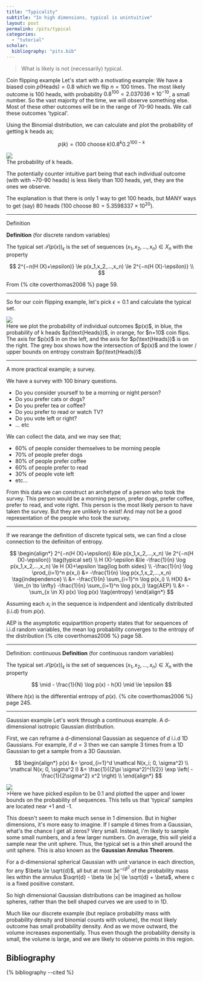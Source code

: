 ```yaml
---
title: "Typicality"
subtitle: "In high dimensions, typical is unintuitive"
layout: post
permalink: /pits/typical
categories: 
  - "tutorial"
scholar:
  bibliography: "pits.bib"
---
```


> What is likely is not (necessarily) typical.

<lside>Coin flipping example</lside>
Let's start with a motivating example:
We have a biased coin $p(\text{Heads}) = 0.8$ which we flip $n=100$ times. The most likely outcome is 100 heads, with probability $0.8^{100}=2.037036 \times 10^{-10}$, a small number. So the vast majority of the time, we will observe something else.
Most of these other outcomes will be in the range of 70-90 heads. We call these outcomes 'typical'.

Using the Binomial distribution, we can calculate and plot the probability of getting k heads as;

$$
p(k) = \left( 100 \; \text{choose} \; k \right)0.8^k0.2^{100-k}
$$

<img src="{{ site.baseurl }}/assets/pits/binomial-100.png">
<figcaption>The probability of k heads.</figcaption>

The potentially counter intuitive part being that each individual outcome (with with ~70-90 heads) is less likely than 100 heads, yet, they are the ones we observe.

The explanation is that there is only 1 way to get 100 heads, but MANY ways to get (say) 80 heads ($100 \; \text{choose} \; 80 = 5.3598337 \times 10^{20}$).

***
<lside>Definition</lside>

__Definition__ (for discrete random variables)

The typical set $\mathcal T (p(x))_{\epsilon}$ is the set of sequences $(x_1,x_2,...,x_n) \in X_n$ with the property 

$$
2^{−n(H (X)+\epsilon)} \le p(x_1,x_2,...,x_n) \le 2^{−n(H (X)-\epsilon)} \\
$$

From {% cite coverthomas2006 %} page 59.

***

So for our coin flipping example, let's pick $\epsilon = 0.1$ and calculate the typical set.

<img src="{{ site.baseurl }}/assets/pits/binomial-100-H.png">
<figcaption>Here we plot the probability of individual outcomes $p(x)$, in blue, the probability of k heads $p(\text{Heads})$, in orange, for $n=10$ coin flips. The axis for $p(x)$ in on the left, and the axis for $p(\text{Heads})$ is on the right. The grey box shows how the intersection of $p(x)$ and the lower / upper bounds on entropy constrain $p(\text{Heads})$ </figcaption>

***

A more practical example; a survey.

We have a survey with 100 binary questions.

- Do you consider yourself to be a morning or night person?
- Do you prefer cats or dogs?
- Do you prefer tea or coffee?
- Do you prefer to read or watch TV?
- Do you vote left or right?
- ... etc

We can collect the data, and we may see that;

- 60% of people consider themselves to be morning people
- 70% of people prefer dogs
- 80% of people prefer coffee
- 60% of people prefer to read
- 30% of people vote left
- etc...

From this data we can construct an archetype of a person who took the survey. This person would be a morning person, prefer dogs, prefer coffee, prefer to read, and vote right. This person is the most likely person to have taken the survey. But they are unlikely to exist! And may not be a good representation of the people who took the survey.

<!-- designing things for this archetype would be a bad idea -->

***

<!-- more on entropy? -->

If we rearange the definition of discrete typical sets, we can find a close connection to the definiiton of entropy.

$$
\begin{align*}
2^{−n(H (X)+\epsilon)} &\le p(x_1,x_2,...,x_n) \le 2^{−n(H (X)-\epsilon)} \tag{typical set} \\
H (X)-\epsilon &\le -\frac{1}{n} \log p(x_1,x_2,...,x_n) \le H (X)+\epsilon \tag{log both sides} \\
-\frac{1}{n} \log \prod_{i=1}^n p(x_i) &= -\frac{1}{n} \log p(x_1,x_2,...,x_n) \tag{independence} \\
&= -\frac{1}{n} \sum_{i=1}^n \log p(x_i) \\
H(X) &= \lim_{n \to \infty} -\frac{1}{n} \sum_{i=1}^n \log p(x_i) \tag{AEP} \\
&= - \sum_{x \in X} p(x) \log p(x) \tag{entropy}
\end{align*}
$$

Assuming each $x_i$ in the sequence is indpendent and identically distributed (i.i.d) from $p(x)$.

AEP is the asymptotic equipartition property states that for sequences of i.i.d random variables, the mean log probability converges to the entropy of the distribution {% cite coverthomas2006 %} page 58.

***
<lside>Definition: continuous</lside>
__Definition__ (for continuous random variables)

The typical set $\mathcal T (p(x))_{\epsilon}$ is the set of sequences $(x_1,x_2,...,x_n) \in X_n$ with the property

$$
\mid - \frac{1}{N} \log p(x) - h(X) \mid \le \epsilon 
$$

Where $h(x)$ is the differential entropy of $p(x)$.
{% cite coverthomas2006 %} page 245.

***

<lside>Gaussian example</lside>
Let's work through a continuous example. A d-dimensional isotropic Gaussian distribution.

First, we can reframe a d-dimensional Gaussian as sequence of $d$ i.i.d 1D Gaussians.
For example, if $d=3$ then we can sample 3 times from a 1D Gaussian to get a sample from a 3D Gaussian.

$$
\begin{align*}
p(x) &= \prod_{i=1}^d \mathcal N(x_i; 0, \sigma^2) \\
\mathcal N(x; 0, \sigma^2 I) &= \frac{1}{(2\pi \sigma^2)^{1/2}} \exp \left( -\frac{1}{2\sigma^2} x^2 \right) \\
\end{align*}
$$

<!-- H(X) &= \frac{d}{2} \log(2\pi \sigma^2) + \frac{1}{2} -->


<img src="{{ site.baseurl }}/assets/pits/gaussian-typical.png">
<figcaption>>Here we have picked espilon to be 0.1 and plotted the upper and lower bounds on the probability of sequences. This tells us that 'typical' samples are located near +1 and -1.</figcaption>

This doesn't seem to make much sense in 1 dimension. But in higher dimensions, it's more easy to imagine. If I sample d times from a Gaussian, what's the chance I get all zeros? Very small. Instead, i'm likely to sample some small numbers, and a few larger numbers. On average, this will yield a sample near the unit sphere. Thus, the typical set is a thin shell around the unit sphere. This is also known as the __Gaussian Annulus Theorem__.

<div class="code" markdown="1">

For a d-dimensional spherical Gaussian with unit variance in each direction, for any $\beta \le \sqrt{d}$, all but at most $3e^{−c\beta^2}$ of the probability mass lies within the annulus $\sqrt{d} - \beta \le |x| \le \sqrt{d} + \beta$, where c is a fixed positive
constant.

</div>

So high dimensional Gaussian distributions can be imagined as hollow spheres, rather than the bell shaped curves we are used to in 1D.

Much like our discrete example (but replace probability mass with probability density and binomial counts with volume), the most likely outcome has small probability density. And as we move outward, the volume increases exponentially. Thus even though the probability density is small, the volume is large, and we are likely to observe points in this region.


## Bibliography

{% bibliography --cited %}